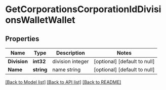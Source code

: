 # GetCorporationsCorporationIdDivisionsWalletWallet

## Properties
Name | Type | Description | Notes
------------ | ------------- | ------------- | -------------
**Division** | **int32** | division integer | [optional] [default to null]
**Name** | **string** | name string | [optional] [default to null]

[[Back to Model list]](../README.md#documentation-for-models) [[Back to API list]](../README.md#documentation-for-api-endpoints) [[Back to README]](../README.md)


